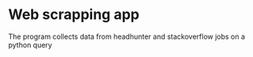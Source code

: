 # Web scrapping app

The program collects data from headhunter and stackoverflow jobs on a python query